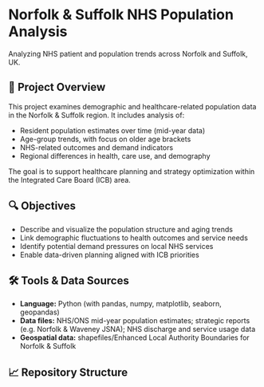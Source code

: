 # Norfolk & Suffolk NHS Population Analysis

Analyzing NHS patient and population trends across Norfolk and Suffolk, UK.

## 📌 Project Overview

This project examines demographic and healthcare-related population data in the Norfolk & Suffolk region. It includes analysis of:

- Resident population estimates over time (mid-year data)
- Age-group trends, with focus on older age brackets
- NHS-related outcomes and demand indicators
- Regional differences in health, care use, and demography

The goal is to support healthcare planning and strategy optimization within the Integrated Care Board (ICB) area.

## 🔍 Objectives

- Describe and visualize the population structure and aging trends  
- Link demographic fluctuations to health outcomes and service needs  
- Identify potential demand pressures on local NHS services  
- Enable data-driven planning aligned with ICB priorities

## 🛠️ Tools & Data Sources

- **Language:** Python (with pandas, numpy, matplotlib, seaborn, geopandas)
- **Data files:** NHS/O​NS mid-year population estimates; strategic reports (e.g. Norfolk & Waveney JSNA); NHS discharge and service usage data
- **Geospatial data:** shapefiles/E­nhanced Local Authority Boundaries for Norfolk & Suffolk

## 📈 Repository Structure

